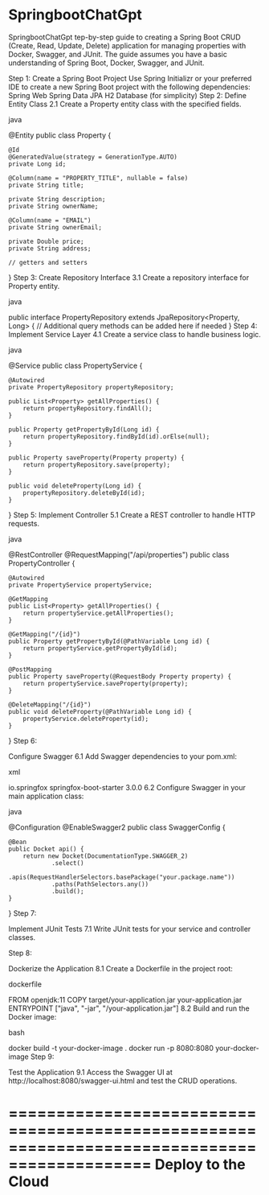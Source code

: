 # SpringbootChatGpt
SpringbootChatGpt
tep-by-step guide to creating a Spring Boot CRUD (Create, Read, Update, Delete) application for managing properties with Docker, Swagger, and JUnit. The guide assumes you have a basic understanding of Spring Boot, Docker, Swagger, and JUnit.

Step 1: Create a Spring Boot Project
Use Spring Initializr or your preferred IDE to create a new Spring Boot project with the following dependencies:
Spring Web
Spring Data JPA
H2 Database (for simplicity)
Step 2: Define Entity Class
2.1 Create a Property entity class with the specified fields.

java

@Entity
public class Property {

    @Id
    @GeneratedValue(strategy = GenerationType.AUTO)
    private Long id;

    @Column(name = "PROPERTY_TITLE", nullable = false)
    private String title;

    private String description;
    private String ownerName;

    @Column(name = "EMAIL")
    private String ownerEmail;

    private Double price;
    private String address;

    // getters and setters
}
Step 3: Create Repository Interface
3.1 Create a repository interface for Property entity.

java

public interface PropertyRepository extends JpaRepository<Property, Long> {
// Additional query methods can be added here if needed
}
Step 4: Implement Service Layer
4.1 Create a service class to handle business logic.

java

@Service
public class PropertyService {

    @Autowired
    private PropertyRepository propertyRepository;

    public List<Property> getAllProperties() {
        return propertyRepository.findAll();
    }

    public Property getPropertyById(Long id) {
        return propertyRepository.findById(id).orElse(null);
    }

    public Property saveProperty(Property property) {
        return propertyRepository.save(property);
    }

    public void deleteProperty(Long id) {
        propertyRepository.deleteById(id);
    }
}
Step 5: Implement Controller
5.1 Create a REST controller to handle HTTP requests.

java

@RestController
@RequestMapping("/api/properties")
public class PropertyController {

    @Autowired
    private PropertyService propertyService;

    @GetMapping
    public List<Property> getAllProperties() {
        return propertyService.getAllProperties();
    }

    @GetMapping("/{id}")
    public Property getPropertyById(@PathVariable Long id) {
        return propertyService.getPropertyById(id);
    }

    @PostMapping
    public Property saveProperty(@RequestBody Property property) {
        return propertyService.saveProperty(property);
    }

    @DeleteMapping("/{id}")
    public void deleteProperty(@PathVariable Long id) {
        propertyService.deleteProperty(id);
    }
}
Step 6:

Configure Swagger
6.1 Add Swagger dependencies to your pom.xml:

xml

<dependency>
<groupId>io.springfox</groupId>
<artifactId>springfox-boot-starter</artifactId>
<version>3.0.0</version>
</dependency>
6.2 Configure Swagger in your main application class:

java

@Configuration
@EnableSwagger2
public class SwaggerConfig {

    @Bean
    public Docket api() {
        return new Docket(DocumentationType.SWAGGER_2)
                .select()
                .apis(RequestHandlerSelectors.basePackage("your.package.name"))
                .paths(PathSelectors.any())
                .build();
    }
}
Step 7: 

Implement JUnit Tests
7.1 Write JUnit tests for your service and controller classes.

Step 8:

Dockerize the Application
8.1 Create a Dockerfile in the project root:

dockerfile

FROM openjdk:11
COPY target/your-application.jar your-application.jar
ENTRYPOINT ["java", "-jar", "/your-application.jar"]
8.2 Build and run the Docker image:

bash

docker build -t your-docker-image .
docker run -p 8080:8080 your-docker-image
Step 9:

Test the Application
9.1 Access the Swagger UI at http://localhost:8080/swagger-ui.html and test the CRUD operations.

=============================================================================================
Deploy to the Cloud 
==============================================================================================